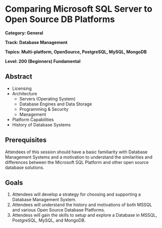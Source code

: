 # Comparing Microsoft SQL Server to Open Source DB Platforms
**Category: General** 

**Track: Database Management** 

**Topics: Multi-platform, OpenSource, PostgreSQL, MySQL, MongoDB**

**Level: 200 (Beginners) Fundamental**

## Abstract
- Licensing
- Architecture
    - Servers (Operating System)
    - Database Engines and Data Storage
    - Programming & Security
    - Management
- Platform Capabilities
- History of Database Systems


## Prerequisites
Attendees of this session should have a basic familiarity with Database Management Systems and a motivation to understand the similarities and differences between the Microsoft SQL Platform and other open source database solutions.

## Goals
1. Attendees will develop a strategy for choosing and supporting a Database Management System.
2. Attendees will understand the history and motivations of both MSSQL and various Open Source Database Platforms.
3. Attendess will gain the skills to setup and explore a Database in MSSQL, PostgreSQL, MySQL, and MongoDB.